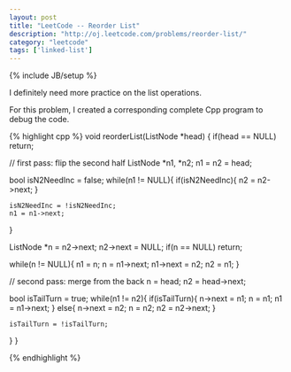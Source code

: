 ```yaml
---
layout: post
title: "LeetCode -- Reorder List"
description: "http://oj.leetcode.com/problems/reorder-list/"
category: "leetcode"
tags: ['linked-list']
---
```

{% include JB/setup %}

I definitely need more practice on the list operations.

For this problem, I created a corresponding complete Cpp program to debug the code.

{% highlight cpp %}
void reorderList(ListNode *head) {
  if(head == NULL) return;

  // first pass: flip the second half
  ListNode *n1, *n2;
  n1 = n2 = head;

  bool isN2NeedInc = false;
  while(n1 != NULL){
    if(isN2NeedInc){
      n2 = n2->next;
    }

    isN2NeedInc = !isN2NeedInc;
    n1 = n1->next;
  }

  ListNode *n = n2->next; n2->next = NULL;
  if(n == NULL) return;

  while(n != NULL){
    n1 = n; n = n1->next;
    n1->next = n2; n2 = n1;
  }

  // second pass: merge from the back
  n = head; n2 = head->next;

  bool isTailTurn = true;
  while(n1 != n2){
    if(isTailTurn){
      n->next = n1; n = n1;
      n1 = n1->next;
    } else{
      n->next = n2; n = n2;
      n2 = n2->next;
    }

    isTailTurn = !isTailTurn;
  }
}

{% endhighlight %}
